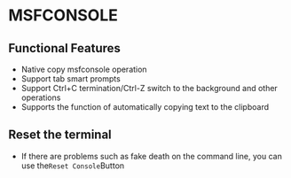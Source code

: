 # MSFCONSOLE

## Functional Features

+ Native copy msfconsole operation
+ Support tab smart prompts
+ Support Ctrl+C termination/Ctrl-Z switch to the background and other operations
+ Supports the function of automatically copying text to the clipboard

## Reset the terminal

+ If there are problems such as fake death on the command line, you can use the`Reset Console`Button
